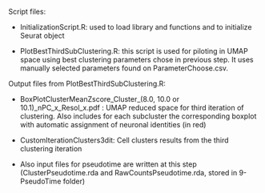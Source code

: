 Script files:

- InitializationScript.R: used to load library and functions and to initialize Seurat object

- PlotBestThirdSubClustering.R: this script is used for piloting in UMAP space using best clustering parameters chose  in previous step. It uses manually selected parameters found on ParameterChoose.csv. 

Output files from PlotBestThirdSubClustering.R:

- BoxPlotClusterMeanZscore_Cluster_(8.0, 10.0 or 10.1)_nPC_x_Resol_x.pdf : UMAP reduced space for third iteration of clustering. Also includes for each subcluster the corresponding boxplot with automatic assignment of neuronal identities (in red)

- CustomIterationClusters3dit: Cell clusters results from the third clustering iteration

- Also input files for pseudotime are written at this step (ClusterPseudotime.rda and RawCountsPseudotime.rda, stored in 9-PseudoTime folder)
